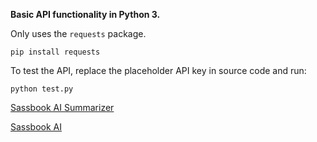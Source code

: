 **Basic API functionality in Python 3.**

Only uses the `requests` package.

```
pip install requests
```

To test the API, replace the placeholder API key in source code and run:

```
python test.py
```

[Sassbook AI Summarizer](https://sassbook.com/ai-summarizer "AI summary genenerator supporting both extractive and abstractive summarization")

[Sassbook AI](https://sassbook.com "Sassbook AI Summarizer and AI Writer - State-of-the-art Content Automation with AI")

